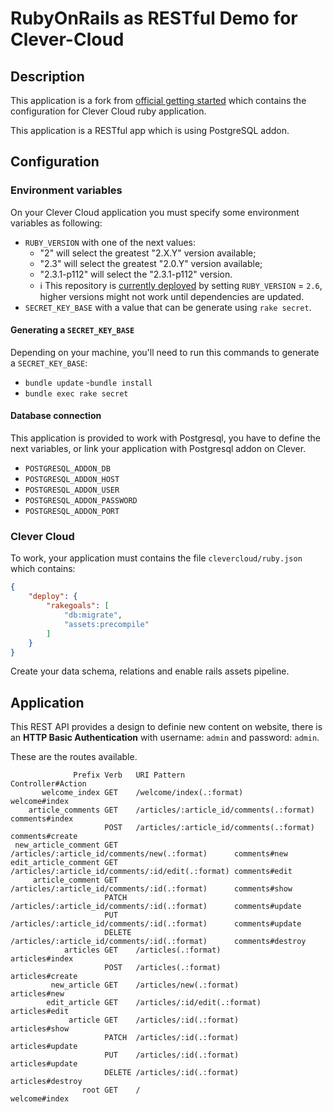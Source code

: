 # RubyOnRails as RESTful Demo for Clever-Cloud

## Description

This application is a fork from [official getting started](http://guides.rubyonrails.org/getting_started.html) which contains the configuration for Clever Cloud ruby application.

This application is a RESTful app which is using PostgreSQL addon.

## Configuration

### Environment variables

On your Clever Cloud application you must specify some environment variables as following:

- `RUBY_VERSION` with one of the next values:
  - "2" will select the greatest "2.X.Y" version available;
  - "2.3" will select the greatest "2.0.Y" version available;
  - "2.3.1-p112" will select the "2.3.1-p112" version.
  - ℹ️ This repository is [currently deployed](https://ruby.cleverapps.io/) by setting `RUBY_VERSION` = `2.6`, higher versions might not work until dependencies are updated.
- `SECRET_KEY_BASE` with a value that can be generate using `rake secret`.

#### Generating a `SECRET_KEY_BASE`

Depending on your machine, you'll need to run this commands to generate a `SECRET_KEY_BASE`:

- `bundle update`
-`bundle install`
- `bundle exec rake secret`

#### Database connection

This application is provided to work with Postgresql, you have to define the next variables, or link your application with Postgresql addon on Clever.

- `POSTGRESQL_ADDON_DB`
- `POSTGRESQL_ADDON_HOST`
- `POSTGRESQL_ADDON_USER`
- `POSTGRESQL_ADDON_PASSWORD`
- `POSTGRESQL_ADDON_PORT`

### Clever Cloud

To work, your application must contains the file `clevercloud/ruby.json` which contains:

```json
{
    "deploy": {
        "rakegoals": [
            "db:migrate",
            "assets:precompile"
        ]
    }
}
```

Create your data schema, relations and enable rails assets pipeline.

## Application

This REST API provides a design to definie new content on website, there is an **HTTP Basic Authentication** with username: `admin` and password: `admin`.

These are the routes available.

```
              Prefix Verb   URI Pattern                                       Controller#Action
       welcome_index GET    /welcome/index(.:format)                          welcome#index
    article_comments GET    /articles/:article_id/comments(.:format)          comments#index
                     POST   /articles/:article_id/comments(.:format)          comments#create
 new_article_comment GET    /articles/:article_id/comments/new(.:format)      comments#new
edit_article_comment GET    /articles/:article_id/comments/:id/edit(.:format) comments#edit
     article_comment GET    /articles/:article_id/comments/:id(.:format)      comments#show
                     PATCH  /articles/:article_id/comments/:id(.:format)      comments#update
                     PUT    /articles/:article_id/comments/:id(.:format)      comments#update
                     DELETE /articles/:article_id/comments/:id(.:format)      comments#destroy
            articles GET    /articles(.:format)                               articles#index
                     POST   /articles(.:format)                               articles#create
         new_article GET    /articles/new(.:format)                           articles#new
        edit_article GET    /articles/:id/edit(.:format)                      articles#edit
             article GET    /articles/:id(.:format)                           articles#show
                     PATCH  /articles/:id(.:format)                           articles#update
                     PUT    /articles/:id(.:format)                           articles#update
                     DELETE /articles/:id(.:format)                           articles#destroy
                root GET    /                                                 welcome#index
```